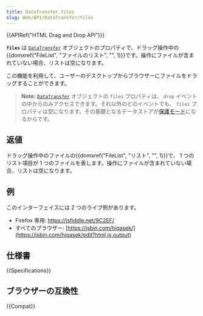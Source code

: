 ```yaml
---
title: DataTransfer.files
slug: Web/API/DataTransfer/files
---
```


{{APIRef("HTML Drag and Drop API")}}

**`files`** は [`DataTransfer`](/ja/docs/Web/API/DataTransfer) オブジェクトのプロパティで、ドラッグ操作中の{{domxref("FileList", "ファイルのリスト", "", 1)}}です。操作にファイルが含まれていない場合、リストは空になります。

この機能を利用して、ユーザーのデスクトップからブラウザーにファイルをドラッグすることができます。

> **Note:** [`DataTransfer`](/ja/docs/Web/API/DataTransfer) オブジェクトの `files` プロパティは、 `drop` イベントの中からのみアクセスできます。それ以外のどのイベントでも、 `files` プロパティは空になります。その基礎となるデータストアが[保護モード](<https://html.spec.whatwg.org/multipage/dnd.html#the-drag-data-store>)になるからです。

## 返値

ドラッグ操作中のファイルの{{domxref("FileList", "リスト", "", 1)}}で、 1 つのリスト項目が 1 つのファイルを表します。操作にファイルが含まれていない場合、リストは空になります。

## 例

このインターフェイスには 2 つのライブ例があります。

- Firefox 専用: <https://jsfiddle.net/9C2EF/>
- すべてのブラウザー: [https://jsbin.com/hiqasek/](https://jsbin.com/hiqasek/edit?html,js,output)

## 仕様書

{{Specifications}}

## ブラウザーの互換性

{{Compat}}
